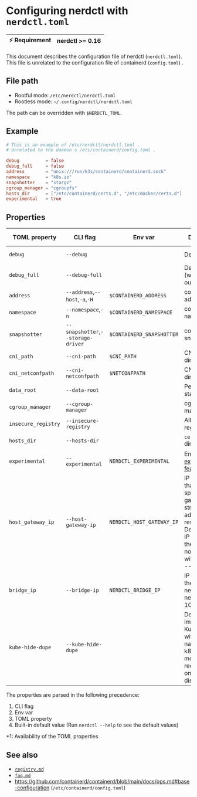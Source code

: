 # Configuring nerdctl with `nerdctl.toml`

| :zap: Requirement | nerdctl >= 0.16 |
|-------------------|-----------------|

This document describes the configuration file of nerdctl (`nerdctl.toml`).
This file is unrelated to the configuration file of containerd (`config.toml`) .

## File path
- Rootful mode:  `/etc/nerdctl/nerdctl.toml`
- Rootless mode: `~/.config/nerdctl/nerdctl.toml`

The path can be overridden with `$NERDCTL_TOML`.

## Example

```toml
# This is an example of /etc/nerdctl/nerdctl.toml .
# Unrelated to the daemon's /etc/containerd/config.toml .

debug          = false
debug_full     = false
address        = "unix:///run/k3s/containerd/containerd.sock"
namespace      = "k8s.io"
snapshotter    = "stargz"
cgroup_manager = "cgroupfs"
hosts_dir      = ["/etc/containerd/certs.d", "/etc/docker/certs.d"]
experimental   = true
```

## Properties

| TOML property       | CLI flag                           | Env var                   | Description                                                                                                                                                      | Availability \*1 |
|---------------------|------------------------------------|---------------------------|------------------------------------------------------------------------------------------------------------------------------------------------------------------|------------------|
| `debug`             | `--debug`                          |                           | Debug mode                                                                                                                                                       | Since 0.16.0     |
| `debug_full`        | `--debug-full`                     |                           | Debug mode (with full output)                                                                                                                                    | Since 0.16.0     |
| `address`           | `--address`,`--host`,`-a`,`-H`     | `$CONTAINERD_ADDRESS`     | containerd address                                                                                                                                               | Since 0.16.0     |
| `namespace`         | `--namespace`,`-n`                 | `$CONTAINERD_NAMESPACE`   | containerd namespace                                                                                                                                             | Since 0.16.0     |
| `snapshotter`       | `--snapshotter`,`--storage-driver` | `$CONTAINERD_SNAPSHOTTER` | containerd snapshotter                                                                                                                                           | Since 0.16.0     |
| `cni_path`          | `--cni-path`                       | `$CNI_PATH`               | CNI binary directory                                                                                                                                             | Since 0.16.0     |
| `cni_netconfpath`   | `--cni-netconfpath`                | `$NETCONFPATH`            | CNI config directory                                                                                                                                             | Since 0.16.0     |
| `data_root`         | `--data-root`                      |                           | Persistent state directory                                                                                                                                       | Since 0.16.0     |
| `cgroup_manager`    | `--cgroup-manager`                 |                           | cgroup manager                                                                                                                                                   | Since 0.16.0     |
| `insecure_registry` | `--insecure-registry`              |                           | Allow insecure registry                                                                                                                                          | Since 0.16.0     |
| `hosts_dir`         | `--hosts-dir`                      |                           | `certs.d` directory                                                                                                                                              | Since 0.16.0     |
| `experimental`      | `--experimental`                   | `NERDCTL_EXPERIMENTAL`    | Enable  [experimental features](experimental.md)                                                                                                                 | Since 0.22.3     |
| `host_gateway_ip`   | `--host-gateway-ip`                | `NERDCTL_HOST_GATEWAY_IP` | IP address that the special 'host-gateway' string in --add-host resolves to. Defaults to the IP address of the host. It has no effect without setting --add-host | Since 1.3.0      |
| `bridge_ip`         | `--bridge-ip`                      | `NERDCTL_BRIDGE_IP`       | IP address for the default nerdctl bridge network, e.g., 10.1.100.1/24                                                                                           | Since 2.0.1      |
| `kube-hide-dupe`    | `--kube-hide-dupe`                 |                           | Deduplicate images for Kubernetes with namespace k8s.io, no more redundant <none> ones are displayed    | Since 2.0.3      |

The properties are parsed in the following precedence:
1. CLI flag
2. Env var
3. TOML property
4. Built-in default value (Run `nerdctl --help` to see the default values)

\*1: Availability of the TOML properties

## See also
- [`registry.md`](registry.md)
- [`faq.md`](faq.md)
- https://github.com/containerd/containerd/blob/main/docs/ops.md#base-configuration (`/etc/containerd/config.toml`)
